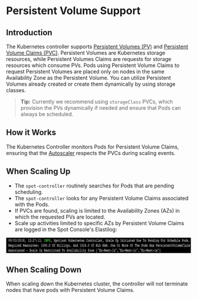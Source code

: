 # Persistent Volume Support

## Introduction

The Kubernetes controller supports [Persistent Volumes (PV)](https://kubernetes.io/docs/tasks/configure-pod-container/configure-persistent-volume-storage/#create-a-persistentvolume) and [Persistent Volume Claims (PVC)](https://kubernetes.io/docs/tasks/configure-pod-container/configure-persistent-volume-storage/#create-a-persistentvolumeclaim). Persistent Volumes are Kubernetes storage resources, while Persistent Volumes Claims are requests for storage resources which consume PVs. Pods using Persistent Volume Claims to request Persistent Volumes are placed only on nodes in the same Availability Zone as the Persistent Volume. You can utilize Persistent Volumes already created or create them dynamically by using storage classes.

> **Tip:** Currently we recommend using `storageClass` PVCs, which provision the PVs dynamically if needed and ensure that Pods can always be scheduled.

## How it Works

The Kubernetes Controller monitors Pods for Persistent Volume Claims, ensuring that the [Autoscaler](elastigroup/tools-integrations/kubernetes-with-elastigroup/kubernetes-cluster-autoscaling) respects the PVCs during scaling events.

## When Scaling Up

- The `spot-controller` routinely searches for Pods that are pending scheduling.
- The `spot-controller` looks for any Persistent Volume Claims associated with the Pods.
- If PVCs are found, scaling is limited to the Availability Zones (AZs) in which the requested PVs are located.
- Scale up activities limited to specific AZs by Persistent Volume Claims are logged in the Spot Console's Elastilog:

<img src="/elastigroup/_media/persistent-volume-support_1.png" />

## When Scaling Down

When scaling down the Kubernetes cluster, the controller will not terminate nodes that have pods with Persistent Volume Claims.
